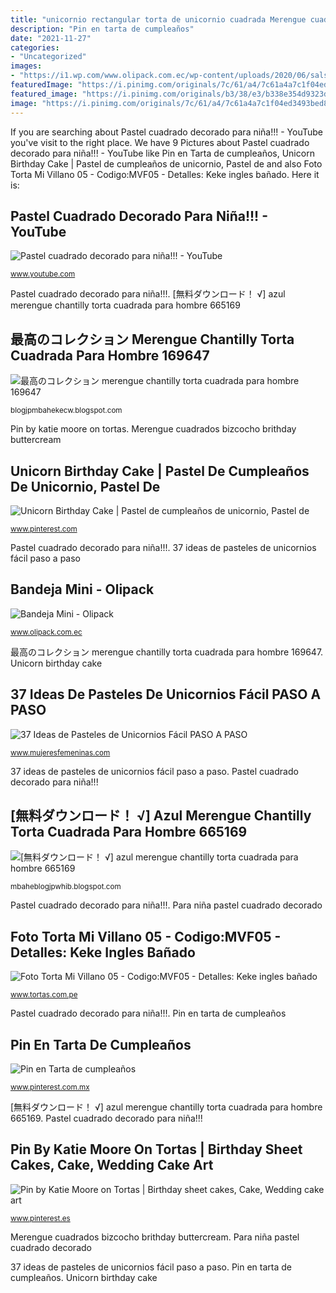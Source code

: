 ```yaml
---
title: "unicornio rectangular torta de unicornio cuadrada Merengue cuadrados bizcocho brithday buttercream"
description: "Pin en tarta de cumpleaños"
date: "2021-11-27"
categories:
- "Uncategorized"
images:
- "https://i1.wp.com/www.olipack.com.ec/wp-content/uploads/2020/06/salserito-1-1-scaled.jpg?w=2560&amp;ssl=1"
featuredImage: "https://i.pinimg.com/originals/7c/61/a4/7c61a4a7c1f04ed3493bed8315f1fa77.jpg"
featured_image: "https://i.pinimg.com/originals/b3/38/e3/b338e354d9323d7535ad234119818a22.jpg"
image: "https://i.pinimg.com/originals/7c/61/a4/7c61a4a7c1f04ed3493bed8315f1fa77.jpg"
---
```


If you are searching about Pastel cuadrado decorado para niña!!! - YouTube you've visit to the right place. We have 9 Pictures about Pastel cuadrado decorado para niña!!! - YouTube like Pin en Tarta de cumpleaños, Unicorn Birthday Cake | Pastel de cumpleaños de unicornio, Pastel de and also Foto Torta Mi Villano 05 - Codigo:MVF05 - Detalles: Keke ingles bañado. Here it is:

## Pastel Cuadrado Decorado Para Niña!!! - YouTube

![Pastel cuadrado decorado para niña!!! - YouTube](https://i.ytimg.com/vi/hWCsRk9ESoI/maxresdefault.jpg "Unicorn birthday cake")

<small>www.youtube.com</small>

Pastel cuadrado decorado para niña!!!. [無料ダウンロード！ √] azul merengue chantilly torta cuadrada para hombre 665169

## 最高のコレクション Merengue Chantilly Torta Cuadrada Para Hombre 169647

![最高のコレクション merengue chantilly torta cuadrada para hombre 169647](https://i.pinimg.com/originals/b6/0f/56/b60f562050e788e9db2443aea056ad18.jpg "Unicorn birthday cake")

<small>blogjpmbahekecw.blogspot.com</small>

Pin by katie moore on tortas. Merengue cuadrados bizcocho brithday buttercream

## Unicorn Birthday Cake | Pastel De Cumpleaños De Unicornio, Pastel De

![Unicorn Birthday Cake | Pastel de cumpleaños de unicornio, Pastel de](https://i.pinimg.com/originals/7c/61/a4/7c61a4a7c1f04ed3493bed8315f1fa77.jpg "Foto torta mi villano 05")

<small>www.pinterest.com</small>

Pastel cuadrado decorado para niña!!!. 37 ideas de pasteles de unicornios fácil paso a paso

## Bandeja Mini - Olipack

![Bandeja Mini - Olipack](https://i1.wp.com/www.olipack.com.ec/wp-content/uploads/2020/06/salserito-1-1-scaled.jpg?w=2560&amp;ssl=1 "[無料ダウンロード！ √] azul merengue chantilly torta cuadrada para hombre 665169")

<small>www.olipack.com.ec</small>

最高のコレクション merengue chantilly torta cuadrada para hombre 169647. Unicorn birthday cake

## 37 Ideas De Pasteles De Unicornios Fácil PASO A PASO

![37 Ideas de Pasteles de Unicornios Fácil PASO A PASO](http://www.mujeresfemeninas.com/imagenes/recetas/unicornio-floral.jpg "Unicorn birthday cake")

<small>www.mujeresfemeninas.com</small>

37 ideas de pasteles de unicornios fácil paso a paso. Pastel cuadrado decorado para niña!!!

## [無料ダウンロード！ √] Azul Merengue Chantilly Torta Cuadrada Para Hombre 665169

![[無料ダウンロード！ √] azul merengue chantilly torta cuadrada para hombre 665169](https://3.bp.blogspot.com/_OKjyCehB-zk/S95wHKVqUFI/AAAAAAAAKOI/TiIMEzh4rVU/s1600/DSC_0877.JPG "Bandeja mini")

<small>mbaheblogjpwhib.blogspot.com</small>

Pastel cuadrado decorado para niña!!!. Para niña pastel cuadrado decorado

## Foto Torta Mi Villano 05 - Codigo:MVF05 - Detalles: Keke Ingles Bañado

![Foto Torta Mi Villano 05 - Codigo:MVF05 - Detalles: Keke ingles bañado](http://www.cacepe.com/productos/MVF05.jpg "Pin by katie moore on tortas")

<small>www.tortas.com.pe</small>

Pastel cuadrado decorado para niña!!!. Pin en tarta de cumpleaños

## Pin En Tarta De Cumpleaños

![Pin en Tarta de cumpleaños](https://i.pinimg.com/originals/f1/fd/b8/f1fdb88e4fcb553e79647769b4668740.jpg "Foto torta mi villano 05")

<small>www.pinterest.com.mx</small>

[無料ダウンロード！ √] azul merengue chantilly torta cuadrada para hombre 665169. Pastel cuadrado decorado para niña!!!

## Pin By Katie Moore On Tortas | Birthday Sheet Cakes, Cake, Wedding Cake Art

![Pin by Katie Moore on Tortas | Birthday sheet cakes, Cake, Wedding cake art](https://i.pinimg.com/originals/b3/38/e3/b338e354d9323d7535ad234119818a22.jpg "Foto torta mi villano 05")

<small>www.pinterest.es</small>

Merengue cuadrados bizcocho brithday buttercream. Para niña pastel cuadrado decorado

37 ideas de pasteles de unicornios fácil paso a paso. Pin en tarta de cumpleaños. Unicorn birthday cake
